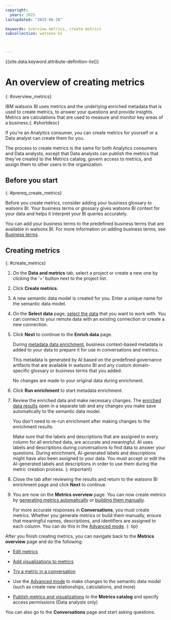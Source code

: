 ```yaml
---
copyright:
  years: 2025
lastupdated: "2025-06-26"

keywords: overview metrics, create metrics
subcollection: watsonx-bi



---
```


{{site.data.keyword.attribute-definition-list}}


# An overview of creating metrics
{: #overview_metrics}

IBM watsonx BI uses metrics and the underlying enriched metadata that is used to create metrics, to answer your questions and provide insights. Metrics are calculations that are used to measure and monitor key areas of a business.{: #shortdesc}

If you're an Analytics consumer, you can create metrics for yourself or a Data analyst can create them for you.

The process to create metrics is the same for both Analytics consumers and Data analysts, except that Data analysts can publish the metrics that they've created to the Metrics catalog, govern access to metrics, and assign them to other users in the organization.

## Before you start
{: #prereq_create_metrics}

Before you create metrics, consider adding your business glossary to watsonx BI. Your business terms or glossary gives watsonx BI context for your data and helps it interpret your BI queries accurately. 

You can add your business terms to the predefined business terms that are available in watsonx BI. For more information on adding business terms, see [Business terms](/docs/watsonx-bi?topic=watsonx-bi-business_terms). 

## Creating metrics
{: #create_metrics}

1. On the **Data and metrics** tab, select a project or create a new one by clicking the '+' button next to the project list. 

2. Click **Create metrics**. 

3. A new semantic data model is created for you. Enter a unique name for the semantic data model. 

4. On the **Select data** page, [select the data](/docs/watsonx-bi?topic=watsonx-bi-select) that you want to work with. You can connect to your remote data with an existing connection or create a new connection. 

5. Click **Next** to continue to the **Enrich data** page.

   During [metadata data enrichment](/docs/watsonx-bi?topic=watsonx-bi-enrich), business context-based metadata is added to your data to prepare it for use in conversations and metrics. 
  
   This metadata is generated by AI based on the predefined governance artifacts that are available in watsonx BI and any custom domain-specific glossary or business terms that you added.
  
   No changes are made to your original data during enrichment. 

5. Click **Run enrichment** to start metadata enrichment. 

6. Review the enriched data and make necessary changes. The [enriched data results](/docs/watsonx-bi?topic=watsonx-bi-review) open in a separate tab and any changes you make save automatically to the semantic data model. 

   You don't need to re-run enrichment after making changes to the enrichment results. 

   Make sure that the labels and descriptions that are assigned to every column for all enriched data, are accurate and meaningful. AI uses labels and descriptions during conversations to find data to answer your questions. During enrichment, AI-generated labels and descriptions might have also been assigned to your data. You must accept or edit the AI-generated labels and descriptions in order to use them during the metric creation process.
   {: important}

7. Close the tab after reviewing the results and return to the watsonx BI enrichment page and click **Next** to continue. 

8. You are now on the **Metrics overview** page. You can now create metrics by [generating metrics automatically](/docs/watsonx-bi?topic=watsonx-bi-generate_metrics) or [building them manually](/docs/watsonx-bi?topic=watsonx-bi-advanced_mode). 

   For more accurate responses in **Conversations**, you must create metrics. Whether you generate metrics or build them manually, ensure that meaningful names, descriptions, and identifiers are assigned to each column. You can do this in the [Advanced mode](/docs/watsonx-bi?topic=watsonx-bi-advanced_mode_model_data).
   {: tip}
   
After you finish creating metrics, you can navigate back to the **Metrics overview** page and do the following:
    
- [Edit metrics](/docs/watsonx-bi?topic=watsonx-bi-edit_metrics)

- [Add visualizations to metrics](/docs/watsonx-bi?topic=watsonx-bi-add_viz_metrics)   

- [Try a metric in a conversation](/docs/watsonx-bi?topic=watsonx-bi-try_metrics)

- Use the [Advanced mode](/docs/watsonx-bi?topic=watsonx-bi-advanced_mode_model_data) to make changes to the semantic data model (such as create new relationships, calculations, and more)

- [Publish metrics and visualizations](/docs/watsonx-bi?topic=watsonx-bi-publish_metrics) to the **Metrics catalog** and specify access permissions (Data analysts only)
    
You can also go to the **Conversations** page and start asking questions. 
